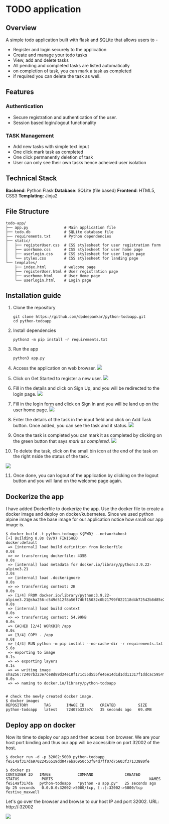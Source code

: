# TODO application
## Overview
A simple todo application built with flask and SQLite that allows users to -
* Register and login securely to the application
* Create and manage your todo tasks
* View, add and delete tasks
* All pending and completed tasks are listed automatically
* on completion of task, you can mark a task as completed
* if required you can delete the task as well.

## Features
### Authentication
* Secure registration and authentication of the user.
* Session based login/logout functionality

### TASK Management
* Add new tasks with simple text input
* One click mark task as completed
* One click permanently deletion of task
* User can only see their own tasks hence acheived user isolation

## Technical Stack
**Backend**: Python Flask
**Database**: SQLite (file based)
**Frontend**: HTML5, CSS3
**Templating**: Jinja2

## File Structure
```
todo-app/
├── app.py                # Main application file
├── todo.db               # SQLite database file
├── requirements.txt      # Python dependencies
├── static/
│   ├── registerUser.css  # CSS stylesheet for user registration form
│   ├── userhome.css      # CSS stylesheet for user home page
│   ├── userlogin.css     # CSS stylesheet for user login page
│   └── styles.css        # CSS stylesheet for landing page
└── templates/
    ├── index.html        # welcome page
    ├── registerUser.html # User registration page 
    ├── userhome.html     # User Home page
    └── userlogin.html    # Login page 
```

## Installation guide
1. Clone the repository
   ```
   git clone https://github.com/dpdeepankar/python-todoapp.git
   cd python-todoapp
   ```

2. Install dependencies
   ```
   python3 -m pip install -r requirements.txt
   ```

3. Run the app
   ```
   python3 app.py
   ```

4. Access the application on web browser.
   <img src='docs/images/welcomepage.png'>

5. Click on Get Started to register a new user.
   <img src='docs/images/userregistration.png'>

6. Fill in the details and click on Sign Up, and you will be redirected to the login page.
   <img src='docs/images/loginpage.png'>

7. Fill in the login form and click on Sign In and you will be land up on the user home page.
   <img src='docs/images/userhomepage.png'>

8. Enter the details of the task in the input field and click on Add Task button. Once added, you can see the task and it status.
   <img src='docs/images/addnewtask.png'>

9. Once the task is completed you can mark it as completed by clicking on the green button that says *mark as completed*.
   <img src='docs/images/marktaskcompleted.png'>

10. To delete the task, click on the small bin icon at the end of the task on the right nside the status of the task.
   <img src='docs/images/deletetask.png'>

11. Once done, you can logout of the application by clicking on the logout button and you will land on the welcome page again.


## Dockerize the app
I have added Dockerfile to dockerize the app. Use the docker file to create a docker image and deploy on docker/kubernetes. Since we used python alpine image as the base image for our application notice how small our app image is.

```
$ docker build -t python-todoapp ${PWD} --network=host
[+] Building 8.8s (9/9) FINISHED                                                                                                                                                             docker:default
 => [internal] load build definition from Dockerfile                                                                                                                                                   0.0s
 => => transferring dockerfile: 435B                                                                                                                                                                   0.0s
 => [internal] load metadata for docker.io/library/python:3.9.22-alpine3.21                                                                                                                            3.0s
 => [internal] load .dockerignore                                                                                                                                                                      0.0s
 => => transferring context: 2B                                                                                                                                                                        0.0s
 => [1/4] FROM docker.io/library/python:3.9.22-alpine3.21@sha256:c549d512f8a56f7dbf15032c0b21799f022118d4b72542b8d85e2eae350cfcd7                                                                      0.0s
 => [internal] load build context                                                                                                                                                                      0.0s
 => => transferring context: 54.99kB                                                                                                                                                                   0.0s
 => CACHED [2/4] WORKDIR /app                                                                                                                                                                          0.0s
 => [3/4] COPY . /app                                                                                                                                                                                  0.0s
 => [4/4] RUN python -m pip install --no-cache-dir -r requirements.txt                                                                                                                                 5.6s
 => exporting to image                                                                                                                                                                                 0.1s
 => => exporting layers                                                                                                                                                                                0.1s
 => => writing image sha256:72407b323e7ce8d89d34e18f171c55d555fe46e14d1d1dd11317f1ddcac5954f                                                                                                           0.0s
 => => naming to docker.io/library/python-todoapp


# check the newly created docker image.
$ docker images
REPOSITORY       TAG       IMAGE ID       CREATED          SIZE
python-todoapp   latest    72407b323e7c   35 seconds ago   69.4MB

```

## Deploy app on docker
Now its time to deploy our app and then access it on browser. We are your host port binding and thus our app will be accessible on port 32002 of the host.

```
$ docker run -d -p 32002:5000 python-todoapp
fe514af317da97022456519dd047eba6950cb3f84d7ff07d75603f37133880fe

$ docker ps
CONTAINER ID   IMAGE            COMMAND              CREATED          STATUS          PORTS                                           NAMES
fe514af317da   python-todoapp   "python -u app.py"   25 seconds ago   Up 25 seconds   0.0.0.0:32002->5000/tcp, [::]:32002->5000/tcp   festive_maxwell
```

Let's go over the browser and browse to our host IP and port 32002. 
URL: http://<hostip>:32002

<img src="docs/images/dockerdeploy.png">



    
   

